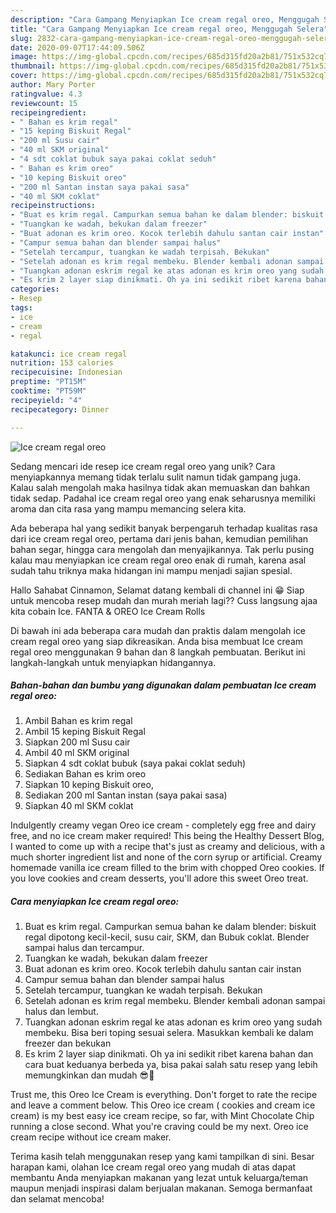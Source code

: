```yaml
---
description: "Cara Gampang Menyiapkan Ice cream regal oreo, Menggugah Selera"
title: "Cara Gampang Menyiapkan Ice cream regal oreo, Menggugah Selera"
slug: 2832-cara-gampang-menyiapkan-ice-cream-regal-oreo-menggugah-selera
date: 2020-09-07T17:44:09.506Z
image: https://img-global.cpcdn.com/recipes/685d315fd20a2b81/751x532cq70/ice-cream-regal-oreo-foto-resep-utama.jpg
thumbnail: https://img-global.cpcdn.com/recipes/685d315fd20a2b81/751x532cq70/ice-cream-regal-oreo-foto-resep-utama.jpg
cover: https://img-global.cpcdn.com/recipes/685d315fd20a2b81/751x532cq70/ice-cream-regal-oreo-foto-resep-utama.jpg
author: Mary Porter
ratingvalue: 4.3
reviewcount: 15
recipeingredient:
- " Bahan es krim regal"
- "15 keping Biskuit Regal"
- "200 ml Susu cair"
- "40 ml SKM original"
- "4 sdt coklat bubuk saya pakai coklat seduh"
- " Bahan es krim oreo"
- "10 keping Biskuit oreo"
- "200 ml Santan instan saya pakai sasa"
- "40 ml SKM coklat"
recipeinstructions:
- "Buat es krim regal. Campurkan semua bahan ke dalam blender: biskuit regal dipotong kecil-kecil, susu cair, SKM, dan Bubuk coklat. Blender sampai halus dan tercampur."
- "Tuangkan ke wadah, bekukan dalam freezer"
- "Buat adonan es krim oreo. Kocok terlebih dahulu santan cair instan"
- "Campur semua bahan dan blender sampai halus"
- "Setelah tercampur, tuangkan ke wadah terpisah. Bekukan"
- "Setelah adonan es krim regal membeku. Blender kembali adonan sampai halus dan lembut."
- "Tuangkan adonan eskrim regal ke atas adonan es krim oreo yang sudah membeku. Bisa beri toping sesuai selera. Masukkan kembali ke dalam freezer dan bekukan"
- "Es krim 2 layer siap dinikmati. Oh ya ini sedikit ribet karena bahan dan cara buat keduanya berbeda ya, bisa pakai salah satu resep yang lebih memungkinkan dan mudah 😎😬"
categories:
- Resep
tags:
- ice
- cream
- regal

katakunci: ice cream regal 
nutrition: 153 calories
recipecuisine: Indonesian
preptime: "PT15M"
cooktime: "PT59M"
recipeyield: "4"
recipecategory: Dinner

---
```



![Ice cream regal oreo](https://img-global.cpcdn.com/recipes/685d315fd20a2b81/751x532cq70/ice-cream-regal-oreo-foto-resep-utama.jpg)

Sedang mencari ide resep ice cream regal oreo yang unik? Cara menyiapkannya memang tidak terlalu sulit namun tidak gampang juga. Kalau salah mengolah maka hasilnya tidak akan memuaskan dan bahkan tidak sedap. Padahal ice cream regal oreo yang enak seharusnya memiliki aroma dan cita rasa yang mampu memancing selera kita.

Ada beberapa hal yang sedikit banyak berpengaruh terhadap kualitas rasa dari ice cream regal oreo, pertama dari jenis bahan, kemudian pemilihan bahan segar, hingga cara mengolah dan menyajikannya. Tak perlu pusing kalau mau menyiapkan ice cream regal oreo enak di rumah, karena asal sudah tahu triknya maka hidangan ini mampu menjadi sajian spesial.

Hallo Sahabat Cinnamon, Selamat datang kembali di channel ini 😁 Siap untuk mencoba resep mudah dan murah meriah lagi?? Cuss langsung ajaa kita cobain Ice. FANTA &amp; OREO Ice Cream Rolls


Di bawah ini ada beberapa cara mudah dan praktis dalam mengolah ice cream regal oreo yang siap dikreasikan. Anda bisa membuat Ice cream regal oreo menggunakan 9 bahan dan 8 langkah pembuatan. Berikut ini langkah-langkah untuk menyiapkan hidangannya.

<!--inarticleads1-->

##### Bahan-bahan dan bumbu yang digunakan dalam pembuatan Ice cream regal oreo:

1. Ambil  Bahan es krim regal
1. Ambil 15 keping Biskuit Regal
1. Siapkan 200 ml Susu cair
1. Ambil 40 ml SKM original
1. Siapkan 4 sdt coklat bubuk (saya pakai coklat seduh)
1. Sediakan  Bahan es krim oreo
1. Siapkan 10 keping Biskuit oreo,
1. Sediakan 200 ml Santan instan (saya pakai sasa)
1. Siapkan 40 ml SKM coklat


Indulgently creamy vegan Oreo ice cream - completely egg free and dairy free, and no ice cream maker required! This being the Healthy Dessert Blog, I wanted to come up with a recipe that&#39;s just as creamy and delicious, with a much shorter ingredient list and none of the corn syrup or artificial. Creamy homemade vanilla ice cream filled to the brim with chopped Oreo cookies. If you love cookies and cream desserts, you&#39;ll adore this sweet Oreo treat. 

<!--inarticleads2-->

##### Cara menyiapkan Ice cream regal oreo:

1. Buat es krim regal. Campurkan semua bahan ke dalam blender: biskuit regal dipotong kecil-kecil, susu cair, SKM, dan Bubuk coklat. Blender sampai halus dan tercampur.
1. Tuangkan ke wadah, bekukan dalam freezer
1. Buat adonan es krim oreo. Kocok terlebih dahulu santan cair instan
1. Campur semua bahan dan blender sampai halus
1. Setelah tercampur, tuangkan ke wadah terpisah. Bekukan
1. Setelah adonan es krim regal membeku. Blender kembali adonan sampai halus dan lembut.
1. Tuangkan adonan eskrim regal ke atas adonan es krim oreo yang sudah membeku. Bisa beri toping sesuai selera. Masukkan kembali ke dalam freezer dan bekukan
1. Es krim 2 layer siap dinikmati. Oh ya ini sedikit ribet karena bahan dan cara buat keduanya berbeda ya, bisa pakai salah satu resep yang lebih memungkinkan dan mudah 😎😬


Trust me, this Oreo Ice Cream is everything. Don&#39;t forget to rate the recipe and leave a comment below. This Oreo ice cream ( cookies and cream ice cream) is my best easy ice cream recipe, so far, with Mint Chocolate Chip running a close second. What you&#39;re craving could be my next. Oreo ice cream recipe without ice cream maker. 

Terima kasih telah menggunakan resep yang kami tampilkan di sini. Besar harapan kami, olahan Ice cream regal oreo yang mudah di atas dapat membantu Anda menyiapkan makanan yang lezat untuk keluarga/teman maupun menjadi inspirasi dalam berjualan makanan. Semoga bermanfaat dan selamat mencoba!
